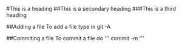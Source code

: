 #This is a heading
##This is a secondary heading
###This is a third heading


##Adding a file
To add a file type in git -A

##Commiting a file
To commit a file do
'''
commit -m
'''